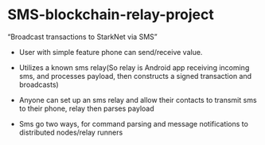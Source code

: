 # SMS-blockchain-relay-project
“Broadcast transactions to StarkNet via SMS”        
                                                              
- User with simple feature phone can send/receive value.

- Utilizes a known sms relay(So relay is Android app receiving incoming sms, and processes payload, then constructs a signed transaction and broadcasts)

- Anyone can set up an sms relay and allow their contacts to transmit sms to their phone, relay then parses payload
  
- Sms go two ways, for command parsing and message notifications to distributed nodes/relay runners    
  
 
